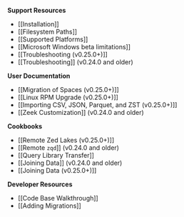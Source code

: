 **Support Resources**

- [[Installation]]
- [[Filesystem Paths]]
- [[Supported Platforms]]
- [[Microsoft Windows beta limitations]]
- [[Troubleshooting (v0.25.0+)]]
- [[Troubleshooting]] (v0.24.0 and older)

**User Documentation**

- [[Migration of Spaces (v0.25.0+)]]
- [[Linux RPM Upgrade (v0.25.0+)]]
- [[Importing CSV, JSON, Parquet, and ZST (v0.25.0+)]]
- [[Zeek Customization]] (v0.24.0 and older)

**Cookbooks**

- [[Remote Zed Lakes (v0.25.0+)]]
- [[Remote `zqd`]] (v0.24.0 and older)
- [[Query Library Transfer]]
- [[Joining Data]] (v0.24.0 and older)
- [[Joining Data (v0.25.0+)]]

**Developer Resources**

- [[Code Base Walkthrough]]
- [[Adding Migrations]]
